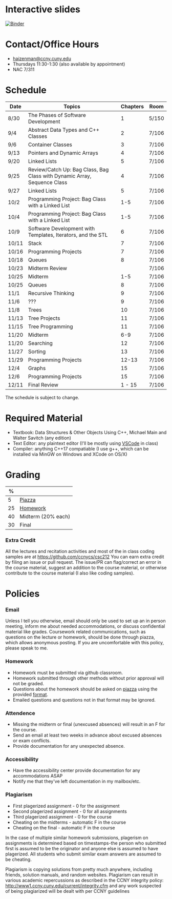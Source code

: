 Interactive slides
==================
[![Binder](https://mybinder.org/badge.svg)](https://mybinder.org/v2/gh/ccnycs/csc212/master)

Contact/Office Hours
====================
* haizenman@ccny.cuny.edu
* Thursdays 11:30-1:30 (also available by appointment)
* NAC 7/311

Schedule
========
| Date | Topics | Chapters | Room |
|------|--------|----------| ------|
| 8/30 | The Phases of Software Development | 1 | 5/150|
| 9/4 | Abstract Data Types and C++ Classes | 2 | 7/106 |
| 9/6 | Container Classes | 3 | 7/106|
| 9/13 | Pointers and Dynamic Arrays| 4 | 7/106 |
| 9/20| Linked Lists	| 5 | 7/106|
| 9/25  | Review/Catch Up: Bag Class, Bag Class with Dynamic Array, Sequence Class | 4 | 7/106 |
| 9/27  | Linked Lists | 5 | 7/106 |
| 10/2  | Programming Project: Bag Class with a Linked List  | 1-5 | 7/106 |
| 10/4 | Programming Project: Bag Class with a Linked List  | 1-5 | 7/106 |
| 10/9  | Software Development with Templates, Iterators, and the STL | 6 | 7/106|
| 10/11 | Stack | 7 | 7/106 |  
| 10/16 | Programming Projects | 7 | 7/106 |
| 10/18 | Queues | 8 | 7/106 |
| 10/23 | Midterm Review |  | 7/106 | 
| 10/25  | Midterm | 1-5 | 7/106| 
| 10/25 | Queues | 8 | 7/106 | 
| 11/1 | Recursive Thinking   | 9 | 7/106 |
| 11/6 | ??? | 9| 7/106 |
| 11/8| Trees | 10 | 7/106 |
| 11/13|Tree Projects | 11 | 7/106 |
| 11/15| Tree Programming | 11 | 7/106 |
| 11/20 | Midterm | 6-9| 7/106|
| 11/20 | Searching | 12 | 7/106 |
| 11/27 | Sorting | 13 | 7/106 |
| 11/29 | Programming Projects | 12-13 | 7/106 | 
| 12/4 | Graphs | 15 | 7/106 |
| 12/6 | Programming Projects | 15 | 7/106 | 
| 12/11 | Final Review | 1 - 15 | 7/106 | 
The schedule is subject to change. 

 Required Material 
=================
* Textbook: Data Structures & Other Objects Using C++, Michael Main and Walter Savitch (any edition)
* Text Editor: any plaintext editor (I'll be mostly using [VSCode](https://code.visualstudio.com/) in class)
* Compiler: anything C++17 compatiable (I use g++, which can be installed via MinGW on Windows and XCode on OS/X)

Grading
========
| % |  |
| ------------- | ----------- |
| 5 | [Piazza](https://piazza.com/ccny.cuny/fall2018/csc21200pr/home) |
| 25 | [Homework](https://classroom.github.com/classrooms/42761282-cs212-data-structures-pr)|
| 40 | Midterm (20% each) |
| 30 | Final |

### Extra Credit ###
All the lectures and recitation activities and most of the in class coding samples are at https://github.com/ccnycs/csc212 You can earn extra credit by filing an issue or pull request. The issue/PR can flag/correct an error in the course material, suggest an addition to the course material, or otherwise contribute to the course material (I also like coding samples). 

Policies
========
### Email ###
Unless I tell you otherwise, email should only be used to set up an in person meeting, inform me about needed accommodations, or discuss confidential material like grades.  Coursework related communications, such as questions on the lecture or homework, should be done through piazza, which allows anonymous posting. If you are uncomfortable with this policy, please speak to me.


### Homework ###
* Homework must be submitted via github classroom. 
* Homework submitted through other methods without prior approval  will not be graded.
* Questions about the homework should be asked on [piazza](
piazza.com/ccny.cuny/fall2018/csc21200pr/home) using the provided [format](hwq_fmt.md). 
* Emailed questions and questions not in that format may be ignored. 

### Attendence ###
* Missing the midterm or final (unexcused absences) will result in an F for the course.
* Send an email at least two weeks in advance about excused absences or exam conflicts.
* Provide documentation for any unexpected absence.

### Accessibility ###
* Have the accessibility center provide documentation for any accommodations ASAP
* Notify me that they've left documentation in my mailbox/etc.

### Plagiarism ###
* First plagerized assignment - 0 for the assignment
* Second plagerized assignment - 0 for all assignments
* Third plagerized assignment - 0 for the course
* Cheating on the midterms - automatic F in the course
* Cheating on the final - automatic F in the course

In the case of multiple similar homework submissions, plagerism on assignments is determined based on timestamps-the person who submitted first is assumed to be the originator and anyone else is assumed to have plagerized. All students who submit similar exam answers are assumed to be cheating.

Plagiarism is copying solutions from pretty much anywhere, including friends, solution manuals, and random websites. Plagiarism can result in various academic repercussions as described in the CCNY integrity policy: http://www1.ccny.cuny.edu/current/integrity.cfm and any work suspected of being plagiarized will be dealt with per CCNY guidelines

